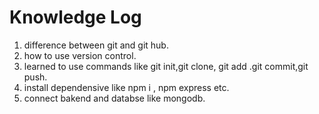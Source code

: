 # Knowledge Log

1. difference between git and git hub.
2. how to use version control.
3. learned to use commands like git init,git clone, git add .git commit,git push.
4. install dependensive like npm i , npm express etc.
5. connect bakend and databse like mongodb.